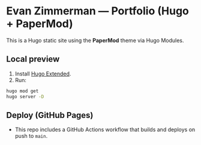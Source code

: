 
# Evan Zimmerman — Portfolio (Hugo + PaperMod)

This is a Hugo static site using the **PaperMod** theme via Hugo Modules.

## Local preview
1. Install [Hugo Extended](https://gohugo.io/installation/).
2. Run:
```bash
hugo mod get
hugo server -D
```
## Deploy (GitHub Pages)
- This repo includes a GitHub Actions workflow that builds and deploys on push to `main`.
